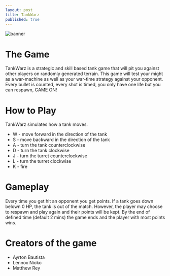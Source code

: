 ```yaml
---
layout: post
title: TankWarz
published: true
---
```

![banner]({{site.baseurl}}/images/banner.png)

# The Game

TankWarz is a strategic and skill based tank
game that will pit you against other players on
randomly generated terrain. This game will test your
might as a war-machine as well as your war-time
strategy against your opponent. Every bullet is
counted, every shot is timed, you only have one life but you can respawn,
GAME ON!

# How to Play

TankWarz simulates how a tank moves.

- W - move forward in the direction of the tank
- S - move backward in the direction of the tank
- A - turn the tank counterclockwise
- D - turn the tank clockwise
- J - turn the turret counterclockwise
- L - turn the turret clockwise
- K - fire

# Gameplay

Every time you get hit an opponent you get points. If a tank goes down belown 0 HP, the tank is out of the match. However, the player may choose to respawn and play again and their points will be kept. By the end of defined time (default 2 mins) the game ends and the player with most points wins.

# Creators of the game

- Ayrton Bautista
- Lennox Nioko
- Matthew Rey

